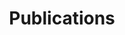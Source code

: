 ---
title: "Publications"
summary: ""
type: landing

design:
  spacing: "6rem"

sections:
  - block: collection
    content:
      title: Journal Articles
      filters:
        folders:
          - publication
        publication_type: "article-journal"
    design:
      view: citation

  - block: collection
    content:
      title: Preprints
      filters:
        folders:
          - publication
        publication_type: "article-preprint"
    design:
      view: citation
---